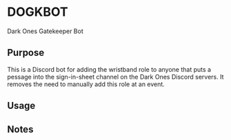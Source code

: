 # DOGKBOT
Dark Ones Gatekeeper Bot

## Purpose
This is a Discord bot for adding the wristband role to anyone that puts a pessage into the sign-in-sheet channel on the Dark Ones Discord servers. It removes the need to manually add this role at an event.

## Usage

## Notes
